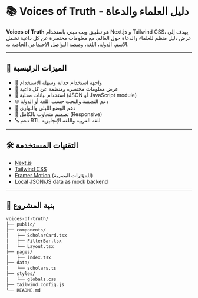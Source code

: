 # 📚 Voices of Truth - دليل العلماء والدعاة

**Voices of Truth** هو تطبيق ويب مبني باستخدام Next.js و Tailwind CSS، يهدف إلى عرض دليل منظم للعلماء والدعاة حول العالم، مع معلومات مختصرة عن كل داعية تشمل الاسم، الدولة، اللغة، ومنصة التواصل الاجتماعي الخاصة به.

---

## 🚀 الميزات الرئيسية

- 🎨 واجهة استخدام جذابة وسهلة الاستخدام
- 📍 عرض معلومات مختصرة ومنظمة عن كل داعية
- 📁 استخدام بيانات محلية (JSON أو JavaScript module)
- 🌐 دعم التصفية والبحث حسب اللغة أو الدولة
- 🌙 دعم الوضع الليلي والنهاري
- 📱 تصميم متجاوب بالكامل (Responsive)
- 🔤 دعم RTL للغة العربية واللغة الإنجليزية

---

## 🛠️ التقنيات المستخدمة

- [Next.js](https://nextjs.org/)
- [Tailwind CSS](https://tailwindcss.com/)
- [Framer Motion](https://www.framer.com/motion/) (للمؤثرات البصرية)
- Local JSON/JS data as mock backend

---

## 📂 بنية المشروع

```bash
voices-of-truth/
├── public/
├── components/
│   ├── ScholarCard.tsx
│   ├── FilterBar.tsx
│   └── Layout.tsx
├── pages/
│   ├── index.tsx
├── data/
│   └── scholars.ts
├── styles/
│   └── globals.css
├── tailwind.config.js
└── README.md

